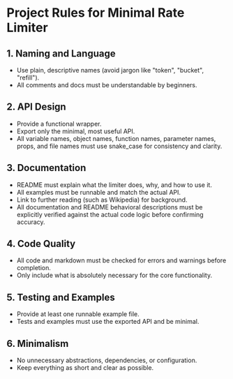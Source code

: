 # Project Rules for Minimal Rate Limiter

## 1. Naming and Language

- Use plain, descriptive names (avoid jargon like "token", "bucket", "refill").
- All comments and docs must be understandable by beginners.

## 2. API Design

- Provide a functional wrapper.
- Export only the minimal, most useful API.
- All variable names, object names, function names, parameter names, props, and file names must use snake_case for consistency and clarity.

## 3. Documentation

- README must explain what the limiter does, why, and how to use it.
- All examples must be runnable and match the actual API.
- Link to further reading (such as Wikipedia) for background.
- All documentation and README behavioral descriptions must be explicitly verified against the actual code logic before confirming accuracy.

## 4. Code Quality

- All code and markdown must be checked for errors and warnings before completion.
- Only include what is absolutely necessary for the core functionality.

## 5. Testing and Examples

- Provide at least one runnable example file.
- Tests and examples must use the exported API and be minimal.

## 6. Minimalism

- No unnecessary abstractions, dependencies, or configuration.
- Keep everything as short and clear as possible.
